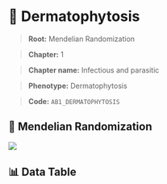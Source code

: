 # 🧪 Dermatophytosis

> **Root:** Mendelian Randomization

> **Chapter:** 1  

> **Chapter name:** Infectious and parasitic

> **Phenotype:** Dermatophytosis  

> **Code:** `AB1_DERMATOPHYTOSIS`

## 🧬 Mendelian Randomization  

<img src="/MR/Figures/Forward/AB1_DERMATOPHYTOSIS.png"/>

## 📊 Data Table

<CsvTableMRF src="/MR/Data/Forward/AB1_DERMATOPHYTOSIS.csv"/>
